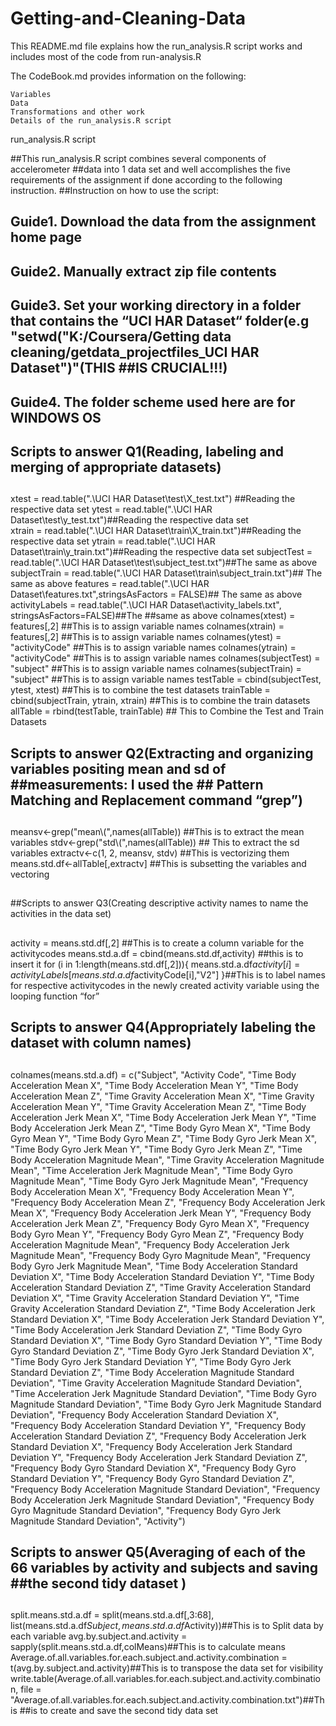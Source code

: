 Getting-and-Cleaning-Data
=========================

This README.md file explains how the run_analysis.R script works and includes most of the code from run-analysis.R

The CodeBook.md provides information on the following:

    Variables
    Data
    Transformations and other work
    Details of the run_analysis.R script

run_analysis.R script
 
 ##This run_analysis.R script combines several components of accelerometer
##data into 1 data set and well accomplishes the five requirements of the assignment if done according to the following instruction. 
##Instruction on how to use the script:
## Guide1. Download the data from the assignment home page         
## Guide2. Manually extract zip file contents
## Guide3. Set your working directory in a folder that contains the “UCI HAR Dataset“ folder(e.g "setwd("K:/Coursera/Getting data cleaning/getdata_projectfiles_UCI HAR Dataset")"(THIS ##IS CRUCIAL!!!)
## Guide4. The folder scheme used here are for WINDOWS OS
## 

##        
## Scripts to answer Q1(Reading, labeling and merging of appropriate datasets)
##
xtest = read.table(".\\UCI HAR Dataset\\test\\X_test.txt") ##Reading the respective data set
ytest = read.table(".\\UCI HAR Dataset\\test\\y_test.txt")##Reading the respective data set  		
xtrain = read.table(".\\UCI HAR Dataset\\train\\X_train.txt")##Reading the respective data set
ytrain = read.table(".\\UCI HAR Dataset\\train\\y_train.txt")##Reading the respective data set
subjectTest = read.table(".\\UCI HAR Dataset\\test\\subject_test.txt")##The same as above
subjectTrain = read.table(".\\UCI HAR Dataset\\train\\subject_train.txt")## The same as above
features = read.table(".\\UCI HAR Dataset\\features.txt",stringsAsFactors = FALSE)## The same as above
activityLabels = read.table(".\\UCI HAR Dataset\\activity_labels.txt", stringsAsFactors=FALSE)##The ##same as above
colnames(xtest)  =  features[,2] ##This is to assign variable names 
colnames(xtrain)  =  features[,2]  ##This is to assign variable names
colnames(ytest)  =  "activityCode"   ##This is to assign variable names
colnames(ytrain)  =  "activityCode"   ##This is to assign variable names
colnames(subjectTest)  =  "subject"    ##This is to assign variable names
colnames(subjectTrain)  =  "subject"    ##This is to assign variable names
testTable = cbind(subjectTest, ytest, xtest) ##This is to combine the test datasets
trainTable = cbind(subjectTrain, ytrain, xtrain) ##This is to combine the train datasets
allTable = rbind(testTable, trainTable)           ## This to Combine the Test and Train Datasets

##  
##      
## Scripts to answer Q2(Extracting and organizing variables positing mean and sd of ##measurements: I used the ## Pattern Matching and Replacement command “grep”)
##
##

meansv<-grep("mean\\(",names(allTable)) ##This is to extract the mean variables
stdv<-grep("std\\(",names(allTable))       ## This to extract the sd variables
extractv<-c(1, 2, meansv, stdv)             ##This is vectorizing them
means.std.df<-allTable[,extractv]            ##This is subsetting the variables and vectoring
##
##
##Scripts to answer Q3(Creating descriptive activity names to name the activities in the data set) 
## 
##     
activity = means.std.df[,2] ##This is to create a column variable for the activitycodes
means.std.a.df = cbind(means.std.df,activity)  ##this is to insert it
for (i in 1:length(means.std.df[,2])){
means.std.a.df$activity[i] = activityLabels[means.std.a.df$activityCode[i],"V2"] }##This is to label names for respective activitycodes in the newly created activity variable using the looping function “for”
  
##
##
##
## Scripts to answer Q4(Appropriately labeling the dataset with column names)
## 
##
colnames(means.std.a.df) = c("Subject",  "Activity Code",  "Time Body Acceleration Mean X",  "Time Body Acceleration Mean Y",  "Time Body Acceleration Mean Z",  "Time Gravity Acceleration Mean X",  "Time Gravity Acceleration Mean Y",  "Time Gravity Acceleration Mean Z",  "Time Body Acceleration Jerk Mean X",  "Time Body Acceleration Jerk Mean Y",  "Time Body Acceleration Jerk Mean Z",  "Time Body Gyro Mean X",  "Time Body Gyro Mean Y",  "Time Body Gyro Mean Z",  "Time Body Gyro Jerk Mean X",  "Time Body Gyro Jerk Mean Y",  "Time Body Gyro Jerk Mean Z",  "Time Body Acceleration Magnitude Mean",  "Time Gravity Acceleration Magnitude Mean",  "Time Acceleration Jerk Magnitude Mean",  "Time Body Gyro Magnitude Mean",  "Time Body Gyro Jerk Magnitude Mean",  "Frequency Body Acceleration Mean X",  "Frequency Body Acceleration Mean Y",  "Frequency Body Acceleration Mean Z",  "Frequency Body Acceleration Jerk Mean X",  "Frequency Body Acceleration Jerk Mean Y",  "Frequency Body Acceleration Jerk Mean Z",  "Frequency Body Gyro Mean X",  "Frequency Body Gyro Mean Y",  "Frequency Body Gyro Mean Z",  "Frequency Body Acceleration Magnitude Mean",  "Frequency Body Acceleration Jerk Magnitude Mean",  "Frequency Body Gyro Magnitude Mean",  "Frequency Body Gyro Jerk Magnitude Mean",  "Time Body Acceleration Standard Deviation X",  "Time Body Acceleration Standard Deviation Y",  "Time Body Acceleration Standard Deviation Z",  "Time Gravity Acceleration Standard Deviation X",  "Time Gravity Acceleration Standard Deviation Y",  "Time Gravity Acceleration Standard Deviation Z",  "Time Body Acceleration Jerk Standard Deviation X",  "Time Body Acceleration Jerk Standard Deviation Y",  "Time Body Acceleration Jerk Standard Deviation Z",  "Time Body Gyro Standard Deviation X",  "Time Body Gyro Standard Deviation Y",  "Time Body Gyro Standard Deviation Z",  "Time Body Gyro Jerk Standard Deviation X",  "Time Body Gyro Jerk Standard Deviation Y",  "Time Body Gyro Jerk Standard Deviation Z",  "Time Body Acceleration Magnitude Standard Deviation",  "Time Gravity Acceleration Magnitude Standard Deviation",  "Time Acceleration Jerk Magnitude Standard Deviation",  "Time Body Gyro Magnitude Standard Deviation",  "Time Body Gyro Jerk Magnitude Standard Deviation",  "Frequency Body Acceleration Standard Deviation X",  "Frequency Body Acceleration Standard Deviation Y",  "Frequency Body Acceleration Standard Deviation Z",  "Frequency Body Acceleration Jerk Standard Deviation X",  "Frequency Body Acceleration Jerk Standard Deviation Y",  "Frequency Body Acceleration Jerk Standard Deviation Z",  "Frequency Body Gyro Standard Deviation X",  "Frequency Body Gyro Standard Deviation Y",  "Frequency Body Gyro Standard Deviation Z",  "Frequency Body Acceleration Magnitude Standard Deviation",  "Frequency Body Acceleration Jerk Magnitude Standard Deviation",  "Frequency Body Gyro Magnitude Standard Deviation",  "Frequency Body Gyro Jerk Magnitude Standard Deviation",  "Activity")
          
            
##
##
## Scripts to answer Q5(Averaging of each of the 66 variables by activity and subjects and saving ##the second tidy dataset ) 
##
##				
split.means.std.a.df = split(means.std.a.df[,3:68], 
list(means.std.a.df$Subject, means.std.a.df$Activity))##This is to Split data by each variable
avg.by.subject.and.activity = sapply(split.means.std.a.df,colMeans)##This is to calculate means
Average.of.all.variables.for.each.subject.and.activity.combination = t(avg.by.subject.and.activity)##This is to transpose the data set for visibility
write.table(Average.of.all.variables.for.each.subject.and.activity.combination, file = "Average.of.all.variables.for.each.subject.and.activity.combination.txt")##This ##is to create and save the second tidy data set
            
            
            
